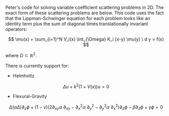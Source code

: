 Peter's code for solving variable coefficient scattering problems in 2D. The exact form of these scattering problems are below. This code uses the fact that the Lippman-Schwinger equation for each problem looks like an identity term plus the sum of diagonal times translationally invariant operators:

$$ \mu(x) + \sum_{i=1}^N V_i(x) \int_{\Omega} K_i (x-y) \mu(y) \ d y  = f(x) $$ 

where $\Omega \subset \mathbb{R}^2$.

There is currently support for:

- Helmholtz

$$ \Delta u + k^2(1+V(x)) u = 0 $$

- Flexural-Gravity

$$  \Delta( \alpha \Delta) \partial_z \phi + (1 - \nu) \left( 2 \partial_{xy} \alpha \ \partial_{xy} - \partial_x^2 \alpha \ \partial^2_y  - \partial_y^2 \alpha \ \partial_x^2  \right) \partial_z \phi - \beta \partial_z \phi + \gamma \phi = 0  $$
